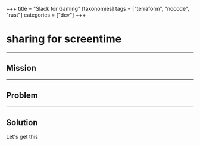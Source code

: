 +++
title = "Slack for Gaming"
[taxonomies]
tags = ["terraform", "nocode", "rust"]
categories = ["dev"]
+++

# sharing for screentime

---

## Mission

---

## Problem

---

## Solution

Let's get this
